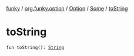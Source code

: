 [funky](../../../index.md) / [org.funky.option](../../index.md) / [Option](../index.md) / [Some](index.md) / [toString](.)

# toString

`fun toString(): `[`String`](https://kotlinlang.org/api/latest/jvm/stdlib/kotlin/-string/index.html)
